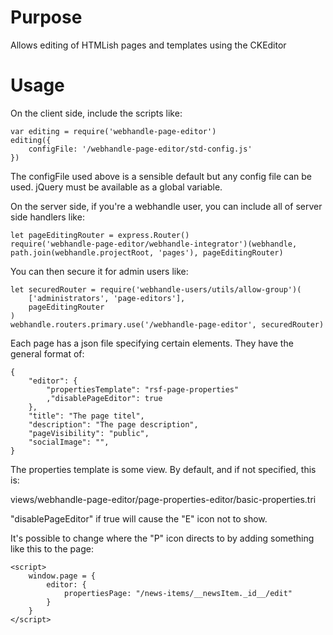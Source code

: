 # Purpose
Allows editing of HTMLish pages and templates using the CKEditor

# Usage

On the client side, include the scripts like:
```
var editing = require('webhandle-page-editor')
editing({
	configFile: '/webhandle-page-editor/std-config.js'
})
```

The configFile used above is a sensible default but any config file can be used.
jQuery must be available as a global variable.

On the server side, if you're a webhandle user, you can include all of server side
handlers like:

```
let pageEditingRouter = express.Router()
require('webhandle-page-editor/webhandle-integrator')(webhandle, path.join(webhandle.projectRoot, 'pages'), pageEditingRouter)
```
You can then secure it for admin users like:
```
let securedRouter = require('webhandle-users/utils/allow-group')(
	['administrators', 'page-editors'],
	pageEditingRouter
)
webhandle.routers.primary.use('/webhandle-page-editor', securedRouter)

```

Each page has a json file specifying certain elements. They have the general format of:

```
{
	"editor": {
		"propertiesTemplate": "rsf-page-properties"
		,"disablePageEditor": true
	},
	"title": "The page titel",
	"description": "The page description",
	"pageVisibility": "public",
	"socialImage": "",
}
```

The properties template is some view. By default, and if not specified, this is:

views/webhandle-page-editor/page-properties-editor/basic-properties.tri

"disablePageEditor" if true will cause the "E" icon not to show.

It's possible to change where the "P" icon directs to by adding something like this to the page:
```
<script>
	window.page = {
		editor: {
			propertiesPage: "/news-items/__newsItem._id__/edit"
		}
	}
</script>
```




